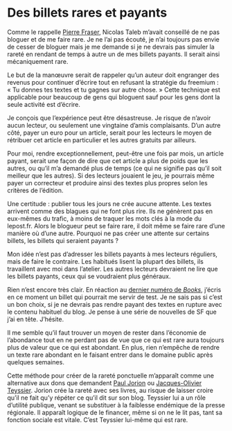 # Des billets rares et payants

Comme le rappelle [Pierre Fraser](http://theoriedestendances.com/2010/02/24/bloguer-ou-ne-pas-bloguer-that-is-the-question%E2%80%A6/), Nicolas Taleb m’avait conseillé de ne pas bloguer et de me faire rare. Je ne l’ai pas écouté, je n’ai toujours pas envie de cesser de bloguer mais je me demande si je ne devrais pas simuler la rareté en rendant de temps à autre un de mes billets payants. Il serait ainsi mécaniquement rare.<span id="more-14952"></span>

Le but de la manœuvre serait de rappeler qu’un auteur doit engranger des revenus pour continuer d’écrire tout en refusant la stratégie du freemium : « Tu donnes tes textes et tu gagnes sur autre chose. » Cette technique est applicable pour beaucoup de gens qui bloguent sauf pour les gens dont la seule activité est d’écrire.

Je conçois que l’expérience peut être désastreuse. Je risque de n’avoir aucun lecteur, ou seulement une vingtaine d’amis complaisants. D’un autre côté, payer un euro pour un article, serait pour les lecteurs le moyen de rétribuer cet article en particulier et les autres gratuits par ailleurs.

Pour moi, rendre exceptionnellement, peut-être une fois par mois, un article payant, serait une façon de dire que cet article a plus de poids que les autres, ou qu’il m’a demandé plus de temps (ce qui ne signifie pas qu’il soit meilleur que les autres). Si des lecteurs jouaient le jeu, je pourrais même payer un correcteur et produire ainsi des textes plus propres selon les critères de l’édition.

Une certitude : publier tous les jours ne crée aucune attente. Les textes arrivent comme des blagues qui ne font plus rire. Ils ne génèrent pas en eux-mêmes du trafic, à moins de traquer les mots clés à la mode du lepost.fr. Alors le blogueur peut se faire rare, il doit même se faire rare d’une manière où d’une autre. Pourquoi ne pas créer une attente sur certains billets, les billets qui seraient payants ?

Mon idée n’est pas d’adresser les billets payants à mes lecteurs réguliers, mais de faire le contraire. Les habitués lisent la plupart des billets, ils travaillent avec moi dans l’atelier. Les autres lecteurs devraient ne lire que les billets payants, ceux qui se voudraient plus généraux.

Rien n’est encore très clair. En réaction au [dernier numéro de *Books*](http://www.booksmag.fr/magazine/d/internet-contre-la-democratie.html), j’écris en ce moment un billet qui pourrait me servir de test. Je ne sais pas si c’est un bon choix, si je ne devrais pas rendre payant des textes en rupture avec le contenu habituel du blog. Je pense à une série de nouvelles de SF que j’ai en tête. J’hésite.

Il me semble qu’il faut trouver un moyen de rester dans l’économie de l’abondance tout en ne perdant pas de vue que ce qui est rare aura toujours plus de valeur que ce qui est abondant. En plus, rien n’empêche de rendre un texte rare abondant en le faisant entrer dans le domaine public après quelques semaines.

Cette méthode pour créer de la rareté ponctuelle m’apparaît comme une alternative aux dons que demandent [Paul Jorion](http://www.pauljorion.com/blog/) ou [Jacques-Olivier Teyssier](http://www.montpellier-journal.fr/). Jorion crée la rareté avec ses livres, au risque de laisser croire qu’il ne fait qu’y répéter ce qu’il dit sur son blog. Teyssier lui a un rôle d’utilité publique, venant se substituer à la faiblesse endémique de la presse régionale. Il apparaît logique de le financer, même si on ne le lit pas, tant sa fonction sociale est vitale. C’est Teyssier lui-même qui est rare.